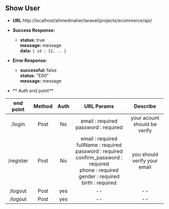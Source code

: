 **Show User**
----
* **URL**
    http://localhost/ahmedmaher/laravel/projects/ecommerce/api/

* **Success Response:**

  * **status:** true <br />
    **message:** message <br />
    **data:** `{ id : 12, .. }` <br />
 
* **Error Response:**

  * **successful:** false <br />
    **status:** "E00" <br />
    **message:** message <br />

* ** Auth end point**

| end point | Method | Auth |URL Params| Describe |
| :---:     | :---:  | :---:|:---:     | :---:    |
| /login    | Post   | No   | email : required <br /> password : required| your acount should be verify |
| /register | Post   | No   | email :  required <br /> fullName : required <br /> password : required <br /> confirm_password : required <br /> phone : required <br /> gender : required <br /> birth : required <br />  | you should verify your email |
| /logout   | Post   | yes  | --       | --       |
| /logout   | Post   | yes  | --       | --       |

 
